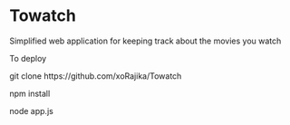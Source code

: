 # Towatch
Simplified web application for keeping track about the movies you watch
<p> To deploy </p>
<p> git clone https://github.com/xoRajika/Towatch </p>
<p> npm install </p>
<p> node app.js </p>
